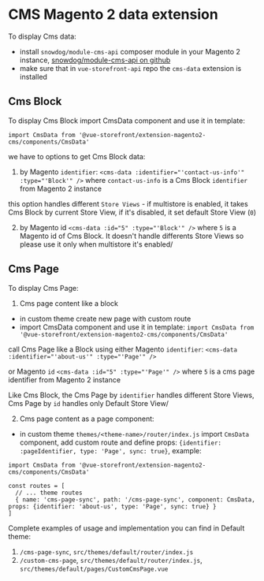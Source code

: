 # CMS Magento 2 data extension

To display Cms data:
 - install `snowdog/module-cms-api` composer module in your Magento 2 instance, [snowdog/module-cms-api on github](https://github.com/SnowdogApps/magento2-cms-api)
 - make sure that in `vue-storefront-api` repo the `cms-data` extension is installed

## Cms Block
To display Cms Block import CmsData component and use it in template:

`import CmsData from '@vue-storefront/extension-magento2-cms/components/CmsData'`

we have to options to get Cms Block data:
1. by Magento `identifier`:
`<cms-data :identifier="'contact-us-info'" :type="'Block'" />`
where `contact-us-info` is a Cms Block `identifier` from Magento 2 instance

this option handles different `Store Views` - if multistore is enabled, it takes Cms Block by current Store View, if it's disabled, it set default Store View (`0`)

2. by Magento id
`<cms-data :id="5" :type="'Block'" />`
where `5` is a Magento id of Cms Block.
It doesn't handle differents Store Views so please use it only when multistore it's enabled/

## Cms Page
To display Cms Page:

1. Cms page content like a block
* in custom theme create new page with custom route
* import CmsData component and use it in template:
`import CmsData from '@vue-storefront/extension-magento2-cms/components/CmsData'`

call Cms Page like a Block using either Magento `identifier`:
`<cms-data :identifier="'about-us'" :type="'Page'" />`

or Magento `id`
`<cms-data :id="5" :type="'Page'" />`
where `5` is a cms page identifier from Magento 2 instance

Like Cms Block, the Cms Page by `identifier` handles different Store Views, Cms Page by `id` handles only Default Store View/

2. Cms page content as a page component:
- in custom theme `themes/<theme-name>/router/index.js` import `CmsData` component, add custom route and define props: `{identifier: :pageIdentifier, type: 'Page', sync: true}`, example:
```
import CmsData from '@vue-storefront/extension-magento2-cms/components/CmsData'

const routes = [
  // ... theme routes
  { name: 'cms-page-sync', path: '/cms-page-sync', component: CmsData, props: {identifier: 'about-us', type: 'Page', sync: true} }
]
```
Complete examples of usage and implementation you can find in Default theme:
1. `/cms-page-sync`, `src/themes/default/router/index.js`
2. `/custom-cms-page`, `src/themes/default/router/index.js`, `src/themes/default/pages/CustomCmsPage.vue`
